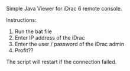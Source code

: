 Simple Java Viewer for iDrac 6 remote console.

Instructions:
1. Run the bat file
2. Enter IP address of the iDrac
3. Enter the user / password of the iDrac admin
4. Profit??

The script will restart if the connection failed.